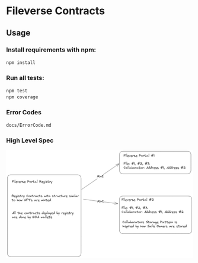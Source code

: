 # Fileverse Contracts

Usage
-----
### Install requirements with npm:

```bash
npm install
```

### Run all tests:

```bash
npm test
npm coverage
```

### Error Codes

```bash
docs/ErrorCode.md
```

### High Level Spec

![High Level Spec](./docs/High_Level.png)
